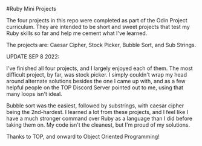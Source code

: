 #Ruby Mini Projects

The four projects in this repo were completed as part of the Odin Project curriculum. They are intended to be short and sweet projects that test my Ruby skills so far and help me cement what I've learned. 

The projects are: Caesar Cipher, Stock Picker, Bubble Sort, and Sub Strings.

UPDATE SEP 8 2022:

I've finished all four projects, and I largely enjoyed each of them. The most difficult project, by far, was stock picker. I simply couldn't wrap my head around alternate solutions besides the one I came up with, and as a few helpful people on the TOP Discord Server pointed out to me, using that many loops isn't ideal.

Bubble sort was the easiest, followed by substrings, with caesar cipher being the 2nd-hardest. I learned a lot from these projects, and I feel like I have a much stronger command over Ruby as a language than I did before taking them on. My code isn't the cleanest, but I'm proud of my solutions.

Thanks to TOP, and onward to Object Oriented Programming!